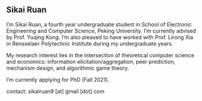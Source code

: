## Sikai Ruan

I’m Sikai Ruan, a fourth year undergraduate student in School of Electronic Engineering and Computer Science, Peking University. I’m currently advised by Prof. Yuqing Kong. I’m also pleased to have worked with Prof. Lirong Xia in Rensselaer Polytechnic Institute during my undergraduate years.

My research interest lies in the intersection of theoretical computer science and economics: information elicitation/aggregation, peer prediction, mechanism design, and algorithmic game theory.

I’m currently applying for PhD (Fall 2021).

contact: sikairuan9 [at] gmail [dot] com
